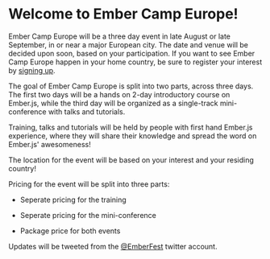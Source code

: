 Welcome to Ember Camp Europe!
=============================

Ember Camp Europe will be a three day event in late August or late September, in or near a major European city. The date and venue will be decided upon soon, based on your participation. If you want to see Ember Camp Europe happen in your home country, be sure to register your interest by <a href="http://signup.embercampeurope.com">signing up</a>.

The goal of Ember Camp Europe is split into two parts, across three days. The first two days will be a hands on 2-day introductory course on Ember.js, while the third day will be organized as a single-track mini-conference with talks and tutorials. 

Training, talks and tutorials will be held by people with first hand Ember.js experience, where they will share their knowledge and spread the word on Ember.js' awesomeness!

The location for the event will be based on your interest and your residing country!

Pricing for the event will be split into three parts:

- Seperate pricing for the training

- Seperate pricing for the mini-conference

- Package price for both events

Updates will be tweeted from the <a href="https://twitter.com/EmberFest">@EmberFest</a> twitter account.